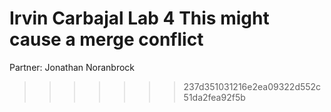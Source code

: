 Irvin Carbajal
Lab 4
This might cause a merge conflict
=======
Partner:
	Jonathan Noranbrock

>>>>>>> 237d351031216e2ea09322d552c51da2fea92f5b